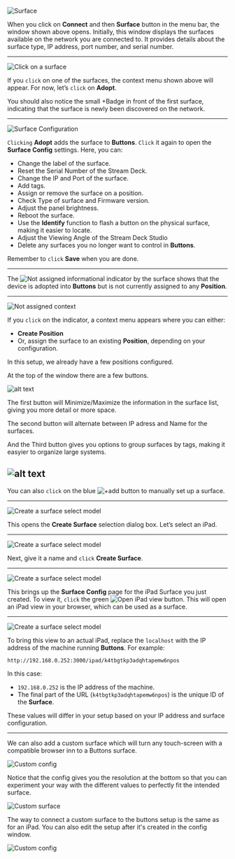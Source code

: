 ![Surface](images/surface.png)

When you click on **Connect** and then **Surface** button in the menu bar, the window shown above opens. Initially, this window displays the surfaces available on the network you are connected to. It provides details about the surface type, IP address, port number, and serial number.

---

![Click on a surface](images/click_on_surface.png)

If you `click` on one of the surfaces, the context menu shown above will appear. For now, let’s `click` on **Adopt**.

You should also notice the small +Badge in front of the first surface, indicating that the surface is newly been discovered on the network.

---

![Surface Configuration](images/surface_configuration.png)

`Clicking` **Adopt** adds the surface to **Buttons**. `Click` it again to open the **Surface Config** settings. Here, you can:

- Change the label of the surface.
- Reset the Serial Number of the Stream Deck.
- Change the IP and Port of the surface.
- Add tags.
- Assign or remove the surface on a position.
- Check Type of surface and Firmware version.
- Adjust the panel brightness.
- Reboot the surface.
- Use the **Identify** function to flash a button on the physical surface, making it easier to locate.
- Adjust the Viewing Angle of the Stream Deck Studio
- Delete any surfaces you no longer want to control in **Buttons**.

Remember to `click` **Save** when you are done.

---


The ![Not assigned](images/not_assigned.png) informational indicator by the surface shows that the device is adopted into **Buttons** but is not currently assigned to any **Position**.

---

![Not assigned context](images/not_assigned_context.png)

If you `click` on the indicator, a context menu appears where you can either:

- **Create Position**
- Or, assign the surface to an existing **Position**, depending on your configuration.

In this setup, we already have a few positions configured.

At the top of the window there are a few buttons.

![alt text](images/surfaces_buttons.png)

The first button will Minimize/Maximize the information in the surface list, giving you more detail or more space.

The second button will alternate between IP adress and Name for the surfaces.

And the Third button gives you options to group surfaces by tags, making it easyier to organize large systems.

![alt text](images/grouped_surfaces.png)
---

You can also `click` on the blue ![+add](images/+add.png) button to manually set up a surface.

---

![Create a surface select model](images/create_surface1.png)

This opens the **Create Surface** selection dialog box. Let’s select an iPad.

---

![Create a surface select model](images/create_surface2.png)

Next, give it a name and `click` **Create Surface**.

---

![Create a surface select model](images/ipad_surfaceconfig.png)

This brings up the **Surface Config** page for the iPad Surface you just created. To view it, `click` the green ![Open iPad view](images/open_ipad_view.png) button. This will open an iPad view in your browser, which can be used as a surface.

---

![Create a surface select model](images/ipadview2.png)

To bring this view to an actual iPad, replace the `localhost` with the IP address of the machine running **Buttons**. For example:

`http://192.168.0.252:3000/ipad/k4tbgtkp3adqhtapemw6npos`

In this case:
- `192.168.0.252` is the IP address of the machine.
- The final part of the URL (`k4tbgtkp3adqhtapemw6npos`) is the unique ID of the **Surface**.

These values will differ in your setup based on your IP address and surface configuration.

___

We can also add a custom surface which will turn any touch-screen with a compatible browser inn to a Buttons surface.

![Custom config](images/custom_config.png)

Notice that the config gives you the resolution at the bottom so that you can experiment your way with the different values to perfectly fit the intended surface.

![Custom surface](images/custom_surface.png)

The way to connect a custom surface to the buttons setup is the same as for an iPad. You can also edit the setup after it's created in the config window.

![Custom config](images/custom_config_2.png)